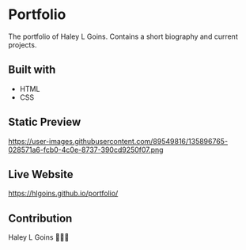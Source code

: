 # Portfolio
The portfolio of Haley L Goins. Contains a short biography and current projects.

## Built with
* HTML
* CSS

## Static Preview
https://user-images.githubusercontent.com/89549816/135896765-028571a6-fcb0-4c0e-8737-390cd9250f07.png

## Live Website
https://hlgoins.github.io/portfolio/

## Contribution
Haley L Goins 🙇🏾‍♀️
